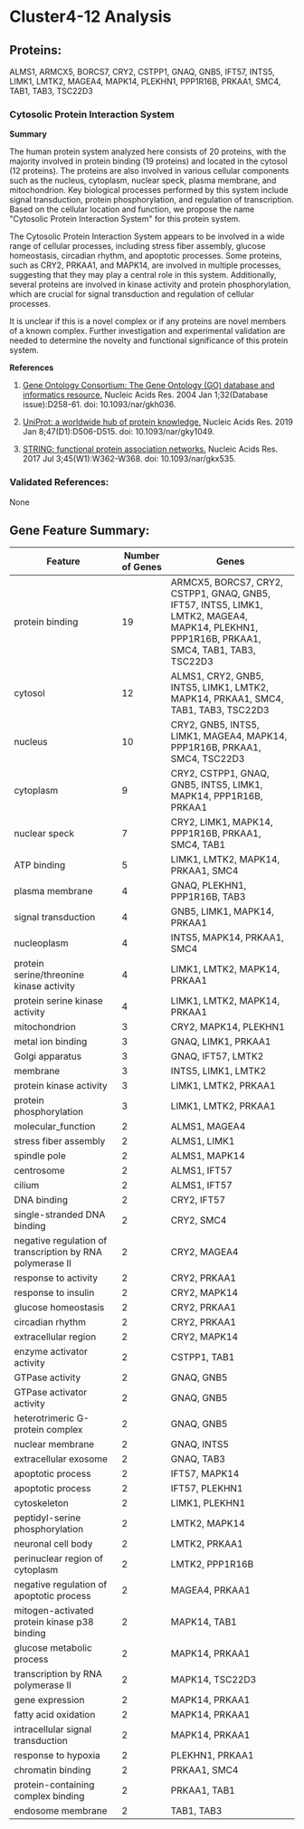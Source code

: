# Cluster4-12 Analysis

## Proteins: 

ALMS1, ARMCX5, BORCS7, CRY2, CSTPP1, GNAQ, GNB5, IFT57, INTS5, LIMK1, LMTK2, MAGEA4, MAPK14, PLEKHN1, PPP1R16B, PRKAA1, SMC4, TAB1, TAB3, TSC22D3

### Cytosolic Protein Interaction System

**Summary**

The human protein system analyzed here consists of 20 proteins, with the majority involved in protein binding (19 proteins) and located in the cytosol (12 proteins). The proteins are also involved in various cellular components such as the nucleus, cytoplasm, nuclear speck, plasma membrane, and mitochondrion. Key biological processes performed by this system include signal transduction, protein phosphorylation, and regulation of transcription. Based on the cellular location and function, we propose the name "Cytosolic Protein Interaction System" for this protein system.

The Cytosolic Protein Interaction System appears to be involved in a wide range of cellular processes, including stress fiber assembly, glucose homeostasis, circadian rhythm, and apoptotic processes. Some proteins, such as CRY2, PRKAA1, and MAPK14, are involved in multiple processes, suggesting that they may play a central role in this system. Additionally, several proteins are involved in kinase activity and protein phosphorylation, which are crucial for signal transduction and regulation of cellular processes.

It is unclear if this is a novel complex or if any proteins are novel members of a known complex. Further investigation and experimental validation are needed to determine the novelty and functional significance of this protein system.

**References**

1. [Gene Ontology Consortium: The Gene Ontology (GO) database and informatics resource.](https://academic.oup.com/nar/article/32/suppl_1/D258/2505269) Nucleic Acids Res. 2004 Jan 1;32(Database issue):D258-61. doi: 10.1093/nar/gkh036.

2. [UniProt: a worldwide hub of protein knowledge.](https://academic.oup.com/nar/article/47/D1/D506/5146203) Nucleic Acids Res. 2019 Jan 8;47(D1):D506-D515. doi: 10.1093/nar/gky1049.

3. [STRING: functional protein association networks.](https://academic.oup.com/nar/article/45/W1/W362/3787862) Nucleic Acids Res. 2017 Jul 3;45(W1):W362-W368. doi: 10.1093/nar/gkx535.

### Validated References: 

None





## Gene Feature Summary: 

| Feature | Number of Genes | Genes |
| --- | --- | --- |
| protein binding | 19 | ARMCX5, BORCS7, CRY2, CSTPP1, GNAQ, GNB5, IFT57, INTS5, LIMK1, LMTK2, MAGEA4, MAPK14, PLEKHN1, PPP1R16B, PRKAA1, SMC4, TAB1, TAB3, TSC22D3 |
| cytosol | 12 | ALMS1, CRY2, GNB5, INTS5, LIMK1, LMTK2, MAPK14, PRKAA1, SMC4, TAB1, TAB3, TSC22D3 |
| nucleus | 10 | CRY2, GNB5, INTS5, LIMK1, MAGEA4, MAPK14, PPP1R16B, PRKAA1, SMC4, TSC22D3 |
| cytoplasm | 9 | CRY2, CSTPP1, GNAQ, GNB5, INTS5, LIMK1, MAPK14, PPP1R16B, PRKAA1 |
| nuclear speck | 7 | CRY2, LIMK1, MAPK14, PPP1R16B, PRKAA1, SMC4, TAB1 |
| ATP binding | 5 | LIMK1, LMTK2, MAPK14, PRKAA1, SMC4 |
| plasma membrane | 4 | GNAQ, PLEKHN1, PPP1R16B, TAB3 |
| signal transduction | 4 | GNB5, LIMK1, MAPK14, PRKAA1 |
| nucleoplasm | 4 | INTS5, MAPK14, PRKAA1, SMC4 |
| protein serine/threonine kinase activity | 4 | LIMK1, LMTK2, MAPK14, PRKAA1 |
| protein serine kinase activity | 4 | LIMK1, LMTK2, MAPK14, PRKAA1 |
| mitochondrion | 3 | CRY2, MAPK14, PLEKHN1 |
| metal ion binding | 3 | GNAQ, LIMK1, PRKAA1 |
| Golgi apparatus | 3 | GNAQ, IFT57, LMTK2 |
| membrane | 3 | INTS5, LIMK1, LMTK2 |
| protein kinase activity | 3 | LIMK1, LMTK2, PRKAA1 |
| protein phosphorylation | 3 | LIMK1, LMTK2, PRKAA1 |
| molecular_function | 2 | ALMS1, MAGEA4 |
|  stress fiber assembly | 2 | ALMS1, LIMK1 |
| spindle pole | 2 | ALMS1, MAPK14 |
| centrosome | 2 | ALMS1, IFT57 |
| cilium | 2 | ALMS1, IFT57 |
| DNA binding | 2 | CRY2, IFT57 |
| single-stranded DNA binding | 2 | CRY2, SMC4 |
| negative regulation of transcription by RNA polymerase II | 2 | CRY2, MAGEA4 |
| response to activity | 2 | CRY2, PRKAA1 |
| response to insulin | 2 | CRY2, MAPK14 |
| glucose homeostasis | 2 | CRY2, PRKAA1 |
|  circadian rhythm | 2 | CRY2, PRKAA1 |
| extracellular region | 2 | CRY2, MAPK14 |
| enzyme activator activity | 2 | CSTPP1, TAB1 |
| GTPase activity | 2 | GNAQ, GNB5 |
| GTPase activator activity | 2 | GNAQ, GNB5 |
| heterotrimeric G-protein complex | 2 | GNAQ, GNB5 |
| nuclear membrane | 2 | GNAQ, INTS5 |
| extracellular exosome | 2 | GNAQ, TAB3 |
| apoptotic process | 2 | IFT57, MAPK14 |
|  apoptotic process | 2 | IFT57, PLEKHN1 |
| cytoskeleton | 2 | LIMK1, PLEKHN1 |
| peptidyl-serine phosphorylation | 2 | LMTK2, MAPK14 |
| neuronal cell body | 2 | LMTK2, PRKAA1 |
| perinuclear region of cytoplasm | 2 | LMTK2, PPP1R16B |
| negative regulation of apoptotic process | 2 | MAGEA4, PRKAA1 |
| mitogen-activated protein kinase p38 binding | 2 | MAPK14, TAB1 |
| glucose metabolic process | 2 | MAPK14, PRKAA1 |
|  transcription by RNA polymerase II | 2 | MAPK14, TSC22D3 |
|  gene expression | 2 | MAPK14, PRKAA1 |
| fatty acid oxidation | 2 | MAPK14, PRKAA1 |
| intracellular signal transduction | 2 | MAPK14, PRKAA1 |
| response to hypoxia | 2 | PLEKHN1, PRKAA1 |
| chromatin binding | 2 | PRKAA1, SMC4 |
| protein-containing complex binding | 2 | PRKAA1, TAB1 |
| endosome membrane | 2 | TAB1, TAB3 |

